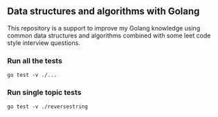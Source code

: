 ## Data structures and algorithms with Golang

This repository is a support to improve my Golang knowledge using common data structures and algorithms combined with some leet code style interview questions.

### Run all the tests

```
go test -v ./...
```

### Run single topic tests

```
go test -v ./reversestring
```
